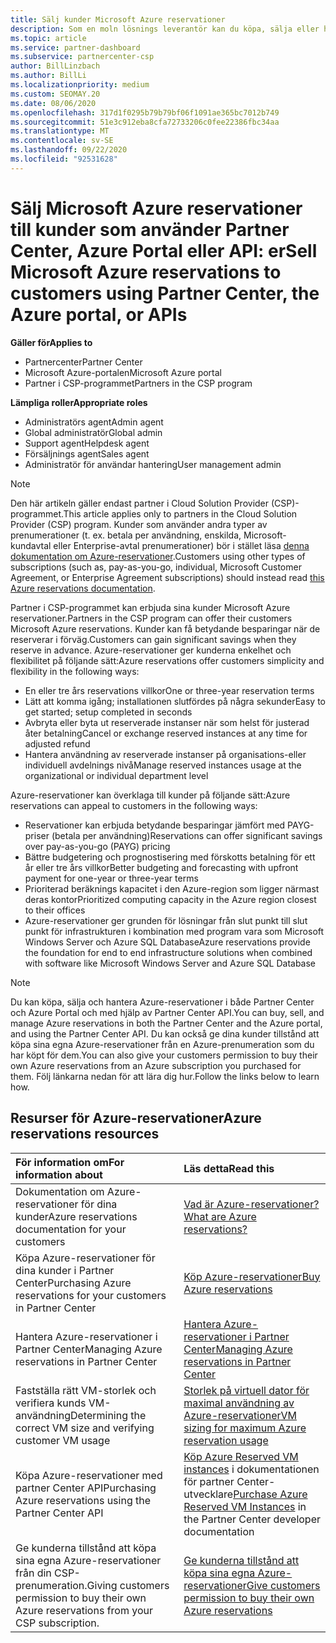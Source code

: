```yaml
---
title: Sälj kunder Microsoft Azure reservationer
description: Som en moln lösnings leverantör kan du köpa, sälja eller hantera Azure-reservationer för kunder. Använd partner Center, Azure Portal eller partner Center API.
ms.topic: article
ms.service: partner-dashboard
ms.subservice: partnercenter-csp
author: BillLinzbach
ms.author: BillLi
ms.localizationpriority: medium
ms.custom: SEOMAY.20
ms.date: 08/06/2020
ms.openlocfilehash: 317d1f0295b79b79bf06f1091ae365bc7012b749
ms.sourcegitcommit: 51e3c912eba8cfa72733206c0fee22386fbc34aa
ms.translationtype: MT
ms.contentlocale: sv-SE
ms.lasthandoff: 09/22/2020
ms.locfileid: "92531628"
---
```

# <a name="sell-microsoft-azure-reservations-to-customers-using-partner-center-the-azure-portal-or-apis"></a><span data-ttu-id="86408-104">Sälj Microsoft Azure reservationer till kunder som använder Partner Center, Azure Portal eller API: er</span><span class="sxs-lookup"><span data-stu-id="86408-104">Sell Microsoft Azure reservations to customers using Partner Center, the Azure portal, or APIs</span></span>

<span data-ttu-id="86408-105">**Gäller för**</span><span class="sxs-lookup"><span data-stu-id="86408-105">**Applies to**</span></span>

- <span data-ttu-id="86408-106">Partnercenter</span><span class="sxs-lookup"><span data-stu-id="86408-106">Partner Center</span></span>
- <span data-ttu-id="86408-107">Microsoft Azure-portalen</span><span class="sxs-lookup"><span data-stu-id="86408-107">Microsoft Azure portal</span></span>
- <span data-ttu-id="86408-108">Partner i CSP-programmet</span><span class="sxs-lookup"><span data-stu-id="86408-108">Partners in the CSP program</span></span>

<span data-ttu-id="86408-109">**Lämpliga roller**</span><span class="sxs-lookup"><span data-stu-id="86408-109">**Appropriate roles**</span></span>

- <span data-ttu-id="86408-110">Administratörs agent</span><span class="sxs-lookup"><span data-stu-id="86408-110">Admin agent</span></span>
- <span data-ttu-id="86408-111">Global administratör</span><span class="sxs-lookup"><span data-stu-id="86408-111">Global admin</span></span>
- <span data-ttu-id="86408-112">Support agent</span><span class="sxs-lookup"><span data-stu-id="86408-112">Helpdesk agent</span></span>
- <span data-ttu-id="86408-113">Försäljnings agent</span><span class="sxs-lookup"><span data-stu-id="86408-113">Sales agent</span></span>
- <span data-ttu-id="86408-114">Administratör för användar hantering</span><span class="sxs-lookup"><span data-stu-id="86408-114">User management admin</span></span>

> [!NOTE]
> <span data-ttu-id="86408-115">Den här artikeln gäller endast partner i Cloud Solution Provider (CSP)-programmet.</span><span class="sxs-lookup"><span data-stu-id="86408-115">This article applies only to partners in the Cloud Solution Provider (CSP) program.</span></span> <span data-ttu-id="86408-116">Kunder som använder andra typer av prenumerationer (t. ex. betala per användning, enskilda, Microsoft-kundavtal eller Enterprise-avtal prenumerationer) bör i stället läsa [denna dokumentation om Azure-reservationer](/azure/cost-management-billing/reservations).</span><span class="sxs-lookup"><span data-stu-id="86408-116">Customers using other types of subscriptions (such as, pay-as-you-go, individual, Microsoft Customer Agreement, or Enterprise Agreement subscriptions) should instead read [this Azure reservations documentation](/azure/cost-management-billing/reservations).</span></span>

<span data-ttu-id="86408-117">Partner i CSP-programmet kan erbjuda sina kunder Microsoft Azure reservationer.</span><span class="sxs-lookup"><span data-stu-id="86408-117">Partners in the CSP program can offer their customers Microsoft Azure reservations.</span></span> <span data-ttu-id="86408-118">Kunder kan få betydande besparingar när de reserverar i förväg.</span><span class="sxs-lookup"><span data-stu-id="86408-118">Customers can gain significant savings when they reserve in advance.</span></span> <span data-ttu-id="86408-119">Azure-reservationer ger kunderna enkelhet och flexibilitet på följande sätt:</span><span class="sxs-lookup"><span data-stu-id="86408-119">Azure reservations offer customers simplicity and flexibility in the following ways:</span></span>

- <span data-ttu-id="86408-120">En eller tre års reservations villkor</span><span class="sxs-lookup"><span data-stu-id="86408-120">One or three-year reservation terms</span></span>
- <span data-ttu-id="86408-121">Lätt att komma igång; installationen slutfördes på några sekunder</span><span class="sxs-lookup"><span data-stu-id="86408-121">Easy to get started; setup completed in seconds</span></span>
- <span data-ttu-id="86408-122">Avbryta eller byta ut reserverade instanser när som helst för justerad åter betalning</span><span class="sxs-lookup"><span data-stu-id="86408-122">Cancel or exchange reserved instances at any time for adjusted refund</span></span>
- <span data-ttu-id="86408-123">Hantera användning av reserverade instanser på organisations-eller individuell avdelnings nivå</span><span class="sxs-lookup"><span data-stu-id="86408-123">Manage reserved instances usage at the organizational or individual department level</span></span>

<span data-ttu-id="86408-124">Azure-reservationer kan överklaga till kunder på följande sätt:</span><span class="sxs-lookup"><span data-stu-id="86408-124">Azure reservations can appeal to customers in the following ways:</span></span>

- <span data-ttu-id="86408-125">Reservationer kan erbjuda betydande besparingar jämfört med PAYG-priser (betala per användning)</span><span class="sxs-lookup"><span data-stu-id="86408-125">Reservations can offer significant savings over pay-as-you-go (PAYG) pricing</span></span>
- <span data-ttu-id="86408-126">Bättre budgetering och prognostisering med förskotts betalning för ett år eller tre års villkor</span><span class="sxs-lookup"><span data-stu-id="86408-126">Better budgeting and forecasting with upfront payment for one-year or three-year terms</span></span>
- <span data-ttu-id="86408-127">Prioriterad beräknings kapacitet i den Azure-region som ligger närmast deras kontor</span><span class="sxs-lookup"><span data-stu-id="86408-127">Prioritized computing capacity in the Azure region closest to their offices</span></span>
- <span data-ttu-id="86408-128">Azure-reservationer ger grunden för lösningar från slut punkt till slut punkt för infrastrukturen i kombination med program vara som Microsoft Windows Server och Azure SQL Database</span><span class="sxs-lookup"><span data-stu-id="86408-128">Azure reservations provide the foundation for end to end infrastructure solutions when combined with software like Microsoft Windows Server and Azure SQL Database</span></span>

>[!NOTE]
> <span data-ttu-id="86408-129">Du kan köpa, sälja och hantera Azure-reservationer i både Partner Center och Azure Portal och med hjälp av Partner Center API.</span><span class="sxs-lookup"><span data-stu-id="86408-129">You can buy, sell, and manage Azure reservations in both the Partner Center and the Azure portal, and using the Partner Center API.</span></span> <span data-ttu-id="86408-130">Du kan också ge dina kunder tillstånd att köpa sina egna Azure-reservationer från en Azure-prenumeration som du har köpt för dem.</span><span class="sxs-lookup"><span data-stu-id="86408-130">You can also give your customers permission to buy their own Azure reservations from an Azure subscription you purchased for them.</span></span> <span data-ttu-id="86408-131">Följ länkarna nedan för att lära dig hur.</span><span class="sxs-lookup"><span data-stu-id="86408-131">Follow the links below to learn how.</span></span>

## <a name="azure-reservations-resources"></a><span data-ttu-id="86408-132">Resurser för Azure-reservationer</span><span class="sxs-lookup"><span data-stu-id="86408-132">Azure reservations resources</span></span>

|<span data-ttu-id="86408-133">**För information om**</span><span class="sxs-lookup"><span data-stu-id="86408-133">**For information about**</span></span>   |<span data-ttu-id="86408-134">**Läs detta**</span><span class="sxs-lookup"><span data-stu-id="86408-134">**Read this**</span></span>    |
|:-----------------------------|:-----------------|
| <span data-ttu-id="86408-135">Dokumentation om Azure-reservationer för dina kunder</span><span class="sxs-lookup"><span data-stu-id="86408-135">Azure reservations documentation for your customers</span></span> | [<span data-ttu-id="86408-136">Vad är Azure-reservationer?</span><span class="sxs-lookup"><span data-stu-id="86408-136">What are Azure reservations?</span></span>](/azure/billing/billing-save-compute-costs-reservations)
|<span data-ttu-id="86408-137">Köpa Azure-reservationer för dina kunder i Partner Center</span><span class="sxs-lookup"><span data-stu-id="86408-137">Purchasing Azure reservations for your customers in Partner Center</span></span>   |[<span data-ttu-id="86408-138">Köp Azure-reservationer</span><span class="sxs-lookup"><span data-stu-id="86408-138">Buy Azure reservations</span></span>](azure-reservations-buying.md)
|<span data-ttu-id="86408-139">Hantera Azure-reservationer i Partner Center</span><span class="sxs-lookup"><span data-stu-id="86408-139">Managing Azure reservations in Partner Center</span></span> | [<span data-ttu-id="86408-140">Hantera Azure-reservationer i Partner Center</span><span class="sxs-lookup"><span data-stu-id="86408-140">Managing Azure reservations in Partner Center</span></span>](azure-reservations-manage.md)
|<span data-ttu-id="86408-141">Fastställa rätt VM-storlek och verifiera kunds VM-användning</span><span class="sxs-lookup"><span data-stu-id="86408-141">Determining the correct VM size and verifying customer VM usage</span></span>   |[<span data-ttu-id="86408-142">Storlek på virtuell dator för maximal användning av Azure-reservationer</span><span class="sxs-lookup"><span data-stu-id="86408-142">VM sizing for maximum Azure reservation usage</span></span>](azure-usage.md)   |
|<span data-ttu-id="86408-143">Köpa Azure-reservationer med partner Center API</span><span class="sxs-lookup"><span data-stu-id="86408-143">Purchasing Azure reservations using the Partner Center API</span></span> | <span data-ttu-id="86408-144">[Köp Azure Reserved VM instances](/partner-center/develop/purchase-azure-reservations) i dokumentationen för partner Center-utvecklare</span><span class="sxs-lookup"><span data-stu-id="86408-144">[Purchase Azure Reserved VM Instances](/partner-center/develop/purchase-azure-reservations) in the Partner Center developer documentation</span></span>   |
|<span data-ttu-id="86408-145">Ge kunderna tillstånd att köpa sina egna Azure-reservationer från din CSP-prenumeration.</span><span class="sxs-lookup"><span data-stu-id="86408-145">Giving customers permission to buy their own Azure reservations from your CSP subscription.</span></span> | [<span data-ttu-id="86408-146">Ge kunderna tillstånd att köpa sina egna Azure-reservationer</span><span class="sxs-lookup"><span data-stu-id="86408-146">Give customers permission to buy their own Azure reservations</span></span>](give-customers-permission.md)   |